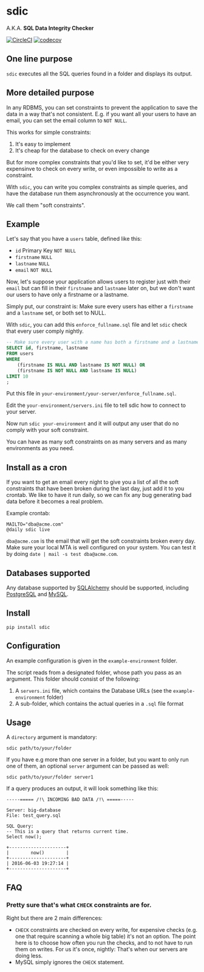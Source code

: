 # sdic

A.K.A. __SQL Data Integrity Checker__

[![CircleCI](https://circleci.com/gh/percolate/sdic.svg?style=svg)](https://circleci.com/gh/percolate/sdic)
[![codecov](https://codecov.io/gh/percolate/sdic/branch/master/graph/badge.svg)](https://codecov.io/gh/percolate/sdic)

## One line purpose

`sdic` executes all the SQL queries found in a folder and displays its output.

## More detailed purpose

In any RDBMS, you can set constraints to prevent the application to save the
data in a way that's not consistent. E.g. if you want all your users to have an
email, you can set the email column to `NOT NULL`.

This works for simple constraints:

1. It's easy to implement
1. It's cheap for the database to check on every change

But for more complex constraints that you'd like to set, it'd be either very
expensinve to check on every write, or even impossible to write as a
constraint.

With `sdic`, you can write you complex constraints as simple queries, and have
the database run them asynchronously at the occurrence you want.

We call them "soft constraints".

## Example

Let's say that you have a `users` table, defined like this:

- `id` Primary Key `NOT NULL`
- `firstname` `NULL`
- `lastname` `NULL`
- `email` `NOT NULL`

Now, let's suppose your application allows users to register just with their
`email` but can fill in their `firstname` and `lastname` later on, but we don't
want our users to have only a firstname or a lastname.

Simply put, our constraint is: Make sure every users has either a `firstname`
and a `lastname` set, or both set to NULL.

With `sdic`, you can add this `enforce_fullname.sql` file and let `sdic` check
that every user comply nightly.

```sql
-- Make sure every user with a name has both a firstname and a lastname
SELECT id, firstname, lastname
FROM users
WHERE
    (firstname IS NULL AND lastname IS NOT NULL) OR
    (firstname IS NOT NULL AND lastname IS NULL)
LIMIT 10
;
```

Put this file in `your-environment/your-server/enforce_fullname.sql`.

Edit the `your-environment/servers.ini` file to tell sdic how to connect to
your server.

Now run `sdic your-environment` and it will output any user that do no comply
with your soft constraint.

You can have as many soft constraints on as many servers and as many
environments as you need.

## Install as a cron

If you want to get an email every night to give you a list of all the soft
constraints that have been broken during the last day, just add it to you
crontab. We like to have it run daily, so we can fix any bug generating bad
data before it becomes a real problem.

Example crontab:

```
MAILTO="dba@acme.com"
@daily sdic live
```

`dba@acme.com` is the email that will get the soft constraints broken every
day. Make sure your local MTA is well configured on your system. You can test
it by doing `date | mail -s test dba@acme.com`.

## Databases supported

Any database supported by [SQLAlchemy](http://www.sqlalchemy.org/) should be
supported, including [PostgreSQL](https://www.postgresql.org/) and
[MySQL](https://www.mysql.com/).

## Install

`pip install sdic`

## Configuration

An example configuration is given in the `example-environment` folder.

The script reads from a designated folder, whose path you pass as an argument.
This folder should consist of the following:

1. A `servers.ini` file, which contains the Database URLs (see the
    `example-environment` folder)
1. A sub-folder, which contains the actual queries in a `.sql` file format

## Usage

A `directory` argument is mandatory:

`sdic path/to/your/folder`

If you have e.g more than one server in a folder, but you want to
only run one of them, an optional `server` argument can be passed as well:

`sdic path/to/your/folder server1`

If a query produces an output, it will look something like this:

```
-----===== /!\ INCOMING BAD DATA /!\ =====-----

Server: big-database
File: test_query.sql

SQL Query:
-- This is a query that returns current time.
Select now();

+---------------------+
|        now()        |
+---------------------+
| 2016-06-03 19:27:14 |
+---------------------+
```

## FAQ

### Pretty sure that's what `CHECK` constraints are for.

Right but there are 2 main differences:
- `CHECK` constraints are checked on every write, for expensive checks (e.g. one that require scanning a whole big table) it's not an option. The point here is to choose how often you run the checks, and to not have to run them on writes. For us it's once, nightly: That's when our servers are doing less.
- MySQL simply ignores the `CHECK` statement.
